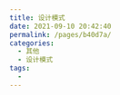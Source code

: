 ```yaml
---
title: 设计模式
date: 2021-09-10 20:42:40
permalink: /pages/b40d7a/
categories:
  - 其他
  - 设计模式
tags:
  - 
---
```

